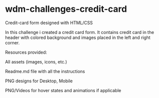 # wdm-challenges-credit-card
Credit-card form designed with HTML/CSS

In this challenge i created a credit card form. It contains credit card in the header with colored background and images placed in the left and right corner.

Resources provided:

All assets (images, icons, etc.)

Readme.md file with all the instructions

PNG designs for Desktop, Mobile

PNG/Videos for hover states and animations if applicable
